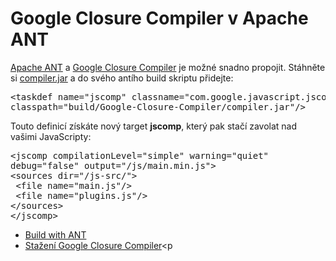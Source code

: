 <!--
title : Google Closure Compiler v Apache ANT
author : Roman Ožana <ozana@omdesign.cz>
date : 26.3.2012 05:36:19
tags : ANT, closure, compiler, google
-->

# Google Closure Compiler v Apache ANT

[Apache ANT][1] a [Google Closure Compiler][2] je možné snadno propojit. Stáhněte si [compiler.jar][3] a do svého antího build skriptu přidejte:

<pre>&lt;taskdef name="jscomp" classname="com.google.javascript.jscomp.ant.CompileTask"
classpath="build/Google-Closure-Compiler/compiler.jar"/&gt;</pre>

Touto definicí získáte nový target **jscomp**, který pak stačí zavolat nad vašimi JavaScripty:

<pre>&lt;jscomp compilationLevel="simple" warning="quiet"
debug="false" output="/js/main.min.js"&gt;
&lt;sources dir="/js-src/"&gt;
 &lt;file name="main.js"/&gt;
 &lt;file name="plugins.js"/&gt;
&lt;/sources&gt;
&lt;/jscomp&gt;</pre>

  * [Build with ANT][4]
  * [Stažení Google Closure Compiler][3]<p</p>

 [1]: http://ant.apache.org/
 [2]: https://developers.google.com/closure/compiler/
 [3]: http://code.google.com/p/closure-compiler/downloads/list
 [4]: http://code.google.com/p/closure-compiler/wiki/BuildingWithAnt